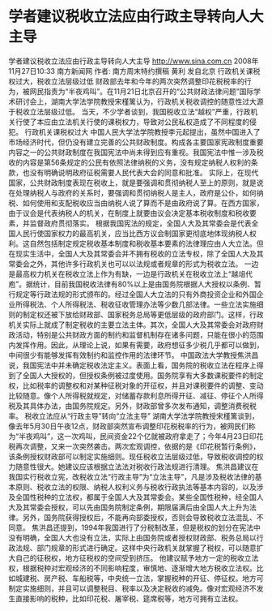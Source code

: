 # 学者建议税收立法应由行政主导转向人大主导

学者建议税收立法应由行政主导转向人大主导
http://www.sina.com.cn  2008年11月27日10:33   南方新闻网
  作者: 南方周末特约撰稿 黄利 发自北京
行政机关课税权过大，税收立法层级过低
财政部去年和今年的两次突然调整印花税税率的行为，被网民指责为“半夜鸡叫”。在11月21日北京召开的“公共财政法律问题”国际学术研讨会上，湖南大学法学院教授宋槿篱认为，行政机关税收调控的随意性过大源于税收立法层级过低。
当天，不少学者谈到，我国税收立法“越权”严重，行政机关行使了本应由立法机关行使的课税权力，导致对公民私权造成了不同程度的侵犯。
行政机关课税权过大
中国人民大学法学院教授李元起提出，虽然中国进入了市场经济时代，但仍没有建立完善的公共财政制度。构成各主要国家宪政制度重要内容之一的公共财政制度在我国宪法中尚未得到应有重视。我国宪法中惟一涉及税收的内容是第56条规定的公民有依照法律纳税的义务，没有规定纳税人权利的条款，也没有明确说明政府征税需要人民代表大会的同意和批准。
实际上，在现代国家，公共财政制度表现在税收上，就是要强调和贯彻纳税人至上的原则，就是说在处理纳税人与政府的关系时，要强调和贯彻纳税人是主人，政府是公仆，如何纳税、如何使用和支配税收应当由纳税人说了算而不是由政府说了算。在西方国家，由于议会是代表纳税人的机关，在制度上就要由议会决定基本税收制度和税收要素，并监督政府贯彻落实。
根据我国宪法的规定，全国人大及其常委会是代表全国人民行使国家权力的最高机关，应当比西方议会制国家更彻底地体现纳税人权利。这自然包括制定规定税收基本制度和税收基本要素的法律理应由人大立法。但在现实生活中，全国人大及其常委会并不拥有税收的立法专权，除了全国人大及其常委会之外，其他许多行政机关也可以以法规或者规章的形式为税收立法。
一边是最高权力机关在税收立法上作为有缺，一边是行政机关在税收立法上“越俎代庖”。据统计，目前我国税收法律有80%以上是由国务院根据人大授权以条例、暂行规定等行政法规的形式颁布的。经过全国人大立法的只有外商投资企业和外国企业所得税法、个人所得税法、税收征收管理办法等少数几部法律。一些立法实施细则的制定权还被下放给财政部、国家税务总局等更低层级的政府部门。这样，行政机关实际上就成了制定税收的主要立法主体。其次，全国人大及其常委会对政府财政活动，特别是公共财政方面的制约和监督机制存在诸多问题，只能在很小的范围内发挥作用。因此，从理论上说，如果有需要，政府想征多少税几乎都可以做到，中间很少有能够发挥有效制约和监控作用的法律环节。
中国政法大学教授焦洪昌说，我国宪法中并未确定税收法定主义。表面上看，国务院的税收立法在程序上得到了全国人大授权的，但授权条例被过度使用。国务院享有大多数课税要件的制定权，比如税率的调整权和对某种征税对象的开征权，并且对课税要件的调整、变动比较随意。像个人所得税就规定，对储蓄存款利息所得开征、减征、停征个人所得税及其具体办法，由国务院规定。另外，财政部曾多次发布通知，调整消费税税率。
税收立法应从“行政主导”转向“立法主导”
湖南大学法学院教授宋槿篱谈到，像去年5月30日午夜12点，财政部突然宣布调整印花税税率的行为，被网民们称为“半夜鸡叫”，这一次鸡叫，民间资金22个亿就被政府拿走了；今年4月23日印花税再次调整，又来一次突然袭击。两次宏观调控，依据的是《印花税暂行条例》，该条例授权财政部可以制定实施细则。现任税收立法层级过低，导致税收调控的权力随意性很大。她建议应该根据立法法对税收行政法规进行清理。
焦洪昌建议在我国实行税收立宪，改税收立法“行政主导”为“立法主导”，凡是涉及税收法律的基本原则、税收立法的权限、纳税人权利义务与税收行政执法等基本内容的，以及涉及全国性税种的立法权，都属于全国人大及其常委会。某些全国性税种，经全国人大及其常委会授权，可以先由国务院制定条例，期限届满后由全国人大上升为法律。另外，国务院获得授权后，不能再向部委授权，否则会导致税收立法混乱、不同意。
焦洪昌还提到，1994年我国进行了分税制改革，但是税权的划分在宪法中没有明确，全国人大也没有立法，实际上由国务院或者授权财政部、税务总局以行政法规、部门规章的形式进行确定。这样中央行政机关就掌握了税权，可以随意扩大自己的征税权，地方征税权的空间受到挤压。
他建议赋予地方一定的税收立法权，根据税种对宏观经济的不同影响程度，审慎地、逐渐增大地方税收立法权。比如城建税、房产税、车船税等，中央统一立法，掌握税种的开征、停征权。地方可制定实施细则，并且可以调整税目、税率以及决定税收的减免。像对宏观经济不发生直接影响的税种，比如印花税、屠宰税、筵席税等，地方可拥有立法权。

